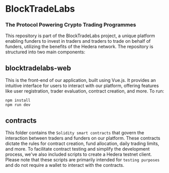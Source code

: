 # BlockTradeLabs
### The Protocol Powering Crypto Trading Programmes
This repository is part of the BlockTradeLabs project, a unique platform enabling funders to invest in traders and traders to trade on behalf of funders, utilizing the benefits of the Hedera network.
The repository is structured into two main components:
## blocktradelabs-web
This is the front-end of our application, built using Vue.js. It provides an intuitive interface for users to interact with our platform, offering features like user registration, trader evaluation, contract creation, and more. 
To run:
```
npm install
npm run dev
```
## contracts
This folder contains the ``Solidity smart contracts`` that govern the interaction between traders and funders on our platform. These contracts dictate the rules for contract creation, fund allocation, daily trading limits, and more. To facilitate contract testing and simplify the development process, we've also included scripts to create a Hedera testnet client. Please note that these scripts are primarily intended for ``testing purposes`` and do not require a wallet to interact with the contracts.



